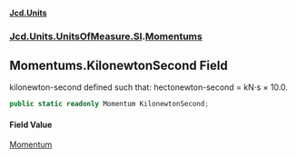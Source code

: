 #### [Jcd.Units](index.md 'index')

### [Jcd.Units.UnitsOfMeasure.SI](Jcd.Units.UnitsOfMeasure.SI.md 'Jcd.Units.UnitsOfMeasure.SI').[Momentums](Momentums.md 'Jcd.Units.UnitsOfMeasure.SI.Momentums')

## Momentums.KilonewtonSecond Field

kilonewton-second defined such that: hectonewton-second = kN⋅s × 10.0.

```csharp
public static readonly Momentum KilonewtonSecond;
```

#### Field Value

[Momentum](Momentum.md 'Jcd.Units.UnitTypes.Momentum')
